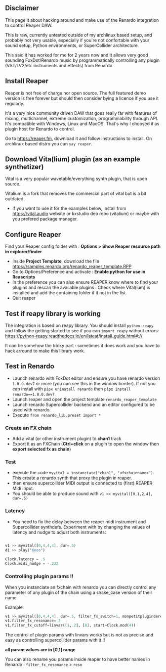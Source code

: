 
## Disclaimer

This page it about hacking around and make use of the Renardo integration to control Reaper DAW.

This is raw, currently untested outside of my archlinux based setup, and probably not very usable, especially if you're not confortable with your sound setup, Python environments, or SuperCollider architecture.

This said it has worked for me for 2 years now and it allows very good sounding FoxDot/Renardo music by programmatically controlling any plugin (VST/LV2/etc instruments and effects) from Renardo.

## Install Reaper

Reaper is not free of charge nor open source. The full featured demo version is free forever but should then consider bying a licence if you use it regularly. 

It's a very nice community driven DAW that goes really far with features of mixing, multichannel, extreme customization, programmability through API. It's compatible with Windows, Linux and MacOS. That's why I choosed it as plugin host for Renardo to control.

Go to https://reaper.fm, download it and follow instructions to install. On archlinux based distro you can `yay reaper`.

## Download Vita(lium) plugin (as an example synthetizer)

Vital is a very popular wavetable/everything synth plugin, that is open source.

Vitalium is a fork that removes the  commercial part of vital but is a bit outdated.

- If you want to use it for the examples below, install from https://vital.audio website or kxstudio deb repo (vitalium) or maybe with you prefered package manager.

## Configure Reaper

Find your Reaper config folder with : **Options > Show Reaper resource path in explorer/finder** 

- Inside **Project Template**, download the file https://samples.renardo.org/renardo_reaper_template.RPP
- Go to Options/Preference and activate : **Enable python for use in Reascripts**
- In the preference you can also ensure REAPER know where to find your plugins and rescan the available plugins : Check where Vital(ium) is installed and add the containing folder if it not in the list.
- Quit reaper

## Test if reapy library is working

The integration is based on reapy library. You should install `python-reapy` and follow the getting started to see if you can `import reapy` without errors: https://python-reapy.readthedocs.io/en/latest/install_guide.html#://

It can be somehow the tricky part : sometimes it does work and you have to hack arround to make this library work.

## Test in Renardo

- Launch renardo with FoxDot editor and ensure you have renardo version `1.0.0.dev7` or more (you can see this in the window border). If not you can install with `pipx uninstall renardo` then `pipx install renardo==1.0.0.dev7`.
- Launch reaper and open the project template `renardo_reaper_template`
- Launch renardo Supercollider backend and an editor configured to be used with renardo.
- Execute `from renardo_lib.preset import *`

### Create an FX chain

- Add a vital (or other instrument plugin) to **chan1** track
- Export it as an FXChain (**Ctrl+click** on a plugin to open the window then **export selected fx as chain**)

### Test

- execute the code `myvital = instanciate("chan1", "<fxchainname>")`. This create a renardo synth that proxy the plugin in reaper.
- then ensure supercollider MIDI output is connected to (first) REAPER Midi input.
- You should be able to produce sound with `v1 >> myvital([0,1,2,4], dur=.5)`

### Latency

- You need to fix the delay between the reaper midi instrument and Supercollider synthdefs. Experiment with by changing the values of latency and nudge to adjust both instruments:

```python

v1 >> myvital([0,4,4,4], dur=.5)
d1 >> play("Xooo")

Clock.latency = .5
Clock.midi_nudge = -.232
```

### Controlling plugin params !!

When you instanciate an fxchain with renardo you can directly control any parameter of any plugin of the chain using a snake_case version of their name.

Example:

```python
v1 >> myvital([0,4,4,4], dur=.5, filter_fx_switch=1, monpetitplugindereverb_mix=.5)
v1.filter_fx_resonance=.2
v1.filter_fx_cutoff=linvar([1,.2], [8], start=Clock.mod(4))
```

The control of plugin params with linvars works but is not as precise and easy as controlling supercollider params with it !!

**all param values are in [0,1] range**

You can also rename you params inside reaper to have better names in Renardo : `filter_fx_resonance` > `reso`